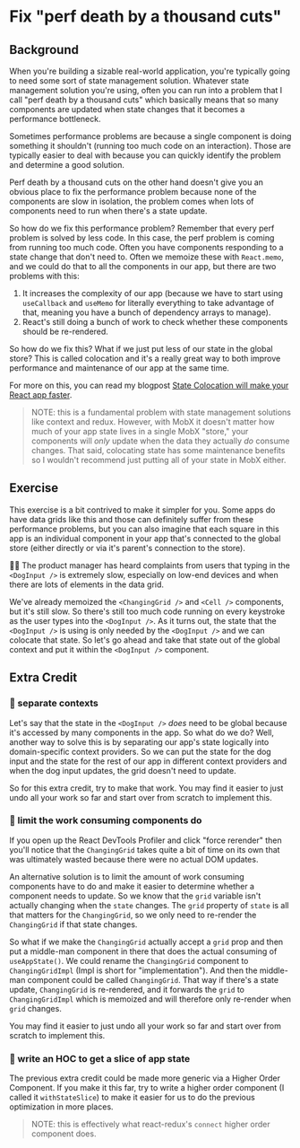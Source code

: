 # Fix "perf death by a thousand cuts"

## Background

When you're building a sizable real-world application, you're typically going to
need some sort of state management solution. Whatever state management solution
you're using, often you can run into a problem that I call "perf death by a
thousand cuts" which basically means that so many components are updated when
state changes that it becomes a performance bottleneck.

Sometimes performance problems are because a single component is doing something
it shouldn't (running too much code on an interaction). Those are typically
easier to deal with because you can quickly identify the problem and determine a
good solution.

Perf death by a thousand cuts on the other hand doesn't give you an obvious
place to fix the performance problem because none of the components are slow in
isolation, the problem comes when lots of components need to run when there's a
state update.

So how do we fix this performance problem? Remember that every perf problem is
solved by less code. In this case, the perf problem is coming from running too
much code. Often you have components responding to a state change that don't
need to. Often we memoize these with `React.memo`, and we could do that to all
the components in our app, but there are two problems with this:

1. It increases the complexity of our app (because we have to start using
   `useCallback` and `useMemo` for literally everything to take advantage of
   that, meaning you have a bunch of dependency arrays to manage).
2. React's still doing a bunch of work to check whether these components should
   be re-rendered.

So how do we fix this? What if we just put less of our state in the global
store? This is called colocation and it's a really great way to both improve
performance and maintenance of our app at the same time.

For more on this, you can read my blogpost
[State Colocation will make your React app faster](https://kcd.im/colocate-state).

> NOTE: this is a fundamental problem with state management solutions like
> context and redux. However, with MobX it doesn't matter how much of your app
> state lives in a single MobX "store," your components will _only_ update when
> the data they actually _do_ consume changes. That said, colocating state has
> some maintenance benefits so I wouldn't recommend just putting all of your
> state in MobX either.

## Exercise

This exercise is a bit contrived to make it simpler for you. Some apps do have
data grids like this and those can definitely suffer from these performance
problems, but you can also imagine that each square in this app is an individual
component in your app that's connected to the global store (either directly or
via it's parent's connection to the store).

👨‍💼 The product manager has heard complaints from users that typing in the
`<DogInput />` is extremely slow, especially on low-end devices and when there
are lots of elements in the data grid.

We've already memoized the `<ChangingGrid />` and `<Cell />` components, but
it's still slow. So there's still too much code running on every keystroke as
the user types into the `<DogInput />`. As it turns out, the state that the
`<DogInput />` is using is only needed by the `<DogInput />` and we can colocate
that state. So let's go ahead and take that state out of the global context and
put it within the `<DogInput />` component.

## Extra Credit

### 💯 separate contexts

Let's say that the state in the `<DogInput />` _does_ need to be global because
it's accessed by many components in the app. So what do we do? Well, another way
to solve this is by separating our app's state logically into domain-specific
context providers. So we can put the state for the dog input and the state for
the rest of our app in different context providers and when the dog input
updates, the grid doesn't need to update.

So for this extra credit, try to make that work. You may find it easier to just
undo all your work so far and start over from scratch to implement this.

### 💯 limit the work consuming components do

If you open up the React DevTools Profiler and click "force rerender" then
you'll notice that the `ChangingGrid` takes quite a bit of time on its own that
was ultimately wasted because there were no actual DOM updates.

An alternative solution is to limit the amount of work consuming components have
to do and make it easier to determine whether a component needs to update. So we
know that the `grid` variable isn't actually changing when the `state` changes.
The `grid` property of `state` is all that matters for the `ChangingGrid`, so we
only need to re-render the `ChangingGrid` if that state changes.

So what if we make the `ChangingGrid` actually accept a `grid` prop and then put
a middle-man component in there that does the actual consuming of
`useAppState()`. We could rename the `ChangingGrid` component to
`ChangingGridImpl` (Impl is short for "implementation"). And then the middle-man
component could be called `ChangingGrid`. That way if there's a state update,
`ChangingGrid` is re-rendered, and it forwards the `grid` to `ChangingGridImpl`
which is memoized and will therefore only re-render when `grid` changes.

You may find it easier to just undo all your work so far and start over from
scratch to implement this.

### 💯 write an HOC to get a slice of app state

The previous extra credit could be made more generic via a Higher Order
Component. If you make it this far, try to write a higher order component (I
called it `withStateSlice`) to make it easier for us to do the previous
optimization in more places.

> NOTE: this is effectively what react-redux's `connect` higher order component
> does.
